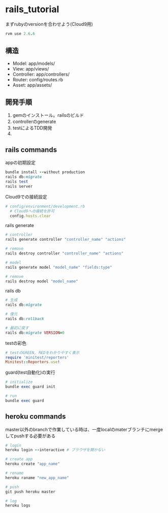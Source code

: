 
# rails_tutorial

まずrubyのversionを合わせよう(Cloud9用)
```ruby
rvm use 2.6.6
```

## 構造

- Model: app/models/
- View: app/views/
- Controller: app/controllers/
- Router: config/routes.rb
- Asset: app/assets/


## 開発手順

1. gemのインストール。railsのビルド
2. controllerのgenerate
3. testによるTDD開発
4. 


## rails commands

appの初期設定
```ruby
bundle install --without production
rails db:migrate
rails test
rails server
```

Cloud9での接続設定
```ruby
# config/environment/development.rb
  # Cloud9への接続を許可
  config.hosts.clear
```

rails generate
```ruby
# controller
rails generate controller "controller_name" "actions"

# remove
rails destroy controller "controller_name" "actions"

# model
rails generate model "model_name" "fields:type"

# remove
rails destroy model "model_name"
```

rails db
```ruby
# 生成
rails db:migrate

# 復元
rails db:rollback

# 最初に戻す
rails db:migrate VERSION=0
```

testの彩色
```ruby
# testのGREEN, REDをわかりやすく表示
require 'minitest/reporters'
Minitest::Reporters.use!
```

guard(test自動化)の実行
```ruby
# initialize
bundle exec guard init

# run
bundle exec guard
```


## heroku commands

master以外のbranchで作業している時は、一度localのmaterブランチにmergeしてpushする必要がある

```ruby
# login
heroku login --interactive # ブラウザを開かない

# create app
heroku create "app_name"

# rename
heroku raname "new_app_name"

# push
git push heroku master

# log
heroku logs
```

